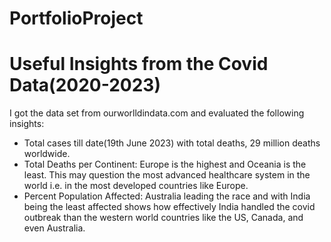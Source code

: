 # PortfolioProject
# Useful Insights from the Covid Data(2020-2023)
I got the data set from ourworlldindata.com and evaluated the following insights:
- Total cases till date(19th June 2023) with total deaths, 29 million deaths worldwide.
- Total Deaths per Continent:
               Europe is the highest and Oceania is the least. This may question the most advanced healthcare system in the world i.e. in the
most developed countries like Europe.
- Percent Population Affected: 
                 Australia leading the race and with India being the least affected shows how effectively India handled the covid outbreak than the 
western world countries like the US, Canada, and even Australia.
